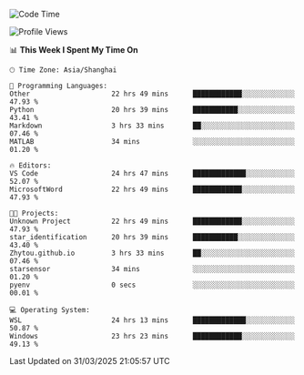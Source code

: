 <!--START_SECTION:waka-->
![Code Time](http://img.shields.io/badge/Code%20Time-2%2C513%20hrs%2021%20mins-blue)

![Profile Views](http://img.shields.io/badge/Profile%20Views-1-blue)

📊 **This Week I Spent My Time On** 

```text
🕑︎ Time Zone: Asia/Shanghai

💬 Programming Languages: 
Other                    22 hrs 49 mins      ████████████░░░░░░░░░░░░░   47.93 % 
Python                   20 hrs 39 mins      ███████████░░░░░░░░░░░░░░   43.41 % 
Markdown                 3 hrs 33 mins       ██░░░░░░░░░░░░░░░░░░░░░░░   07.46 % 
MATLAB                   34 mins             ░░░░░░░░░░░░░░░░░░░░░░░░░   01.20 % 

🔥 Editors: 
VS Code                  24 hrs 47 mins      █████████████░░░░░░░░░░░░   52.07 % 
MicrosoftWord            22 hrs 49 mins      ████████████░░░░░░░░░░░░░   47.93 % 

🐱‍💻 Projects: 
Unknown Project          22 hrs 49 mins      ████████████░░░░░░░░░░░░░   47.93 % 
star_identification      20 hrs 39 mins      ███████████░░░░░░░░░░░░░░   43.40 % 
Zhytou.github.io         3 hrs 33 mins       ██░░░░░░░░░░░░░░░░░░░░░░░   07.46 % 
starsensor               34 mins             ░░░░░░░░░░░░░░░░░░░░░░░░░   01.20 % 
pyenv                    0 secs              ░░░░░░░░░░░░░░░░░░░░░░░░░   00.01 % 

💻 Operating System: 
WSL                      24 hrs 13 mins      █████████████░░░░░░░░░░░░   50.87 % 
Windows                  23 hrs 23 mins      ████████████░░░░░░░░░░░░░   49.13 % 
```


 Last Updated on 31/03/2025 21:05:57 UTC
<!--END_SECTION:waka-->